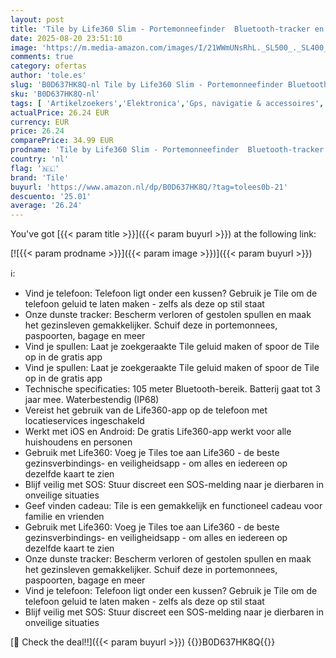 ```yaml
---
layout: post
title: 'Tile by Life360 Slim - Portemonneefinder  Bluetooth-tracker en itemfinder voor bagagelabels  paspoorten en meer. Zowel iOS- als Android-compatibel. Telefoonfinder. 1 stuk  zwart '
date: 2025-08-20 23:51:10
image: 'https://m.media-amazon.com/images/I/21WWmUNsRhL._SL500_._SL400_.jpg'
comments: true
category: ofertas
author: 'tole.es'
slug: 'B0D637HK8Q-nl Tile by Life360 Slim - Portemonneefinder Bluetooth-tracker...'
sku: 'B0D637HK8Q-nl'
tags: [ 'Artikelzoekers','Elektronica','Gps, navigatie & accessoires','tile','🇳🇱', ]
actualPrice: 26.24 EUR
currency: EUR
price: 26.24
comparePrice: 34.99 EUR
prodname: 'Tile by Life360 Slim - Portemonneefinder  Bluetooth-tracker en itemfinder voor bagagelabels  paspoorten en meer. Zowel iOS- als Android-compatibel. Telefoonfinder. 1 stuk  zwart '
country: 'nl'
flag: '🇳🇱'
brand: 'Tile'
buyurl: 'https://www.amazon.nl/dp/B0D637HK8Q/?tag=tolees0b-21'
descuento: '25.01'
average: '26.24'
---
```


You've got [{{< param title >}}]({{< param buyurl >}}) at the following link:

[![{{< param prodname >}}]({{< param image >}})]({{< param buyurl >}})

ℹ️:

- Vind je telefoon: Telefoon ligt onder een kussen? Gebruik je Tile om de telefoon geluid te laten maken - zelfs als deze op stil staat
- Onze dunste tracker: Bescherm verloren of gestolen spullen en maak het gezinsleven gemakkelijker. Schuif deze in portemonnees, paspoorten, bagage en meer
- Vind je spullen: Laat je zoekgeraakte Tile geluid maken of spoor de Tile op in de gratis app
- Vind je spullen: Laat je zoekgeraakte Tile geluid maken of spoor de Tile op in de gratis app
- Technische specificaties: 105 meter Bluetooth-bereik. Batterij gaat tot 3 jaar mee. Waterbestendig (IP68)
- Vereist het gebruik van de Life360-app op de telefoon met locatieservices ingeschakeld
- Werkt met iOS en Android: De gratis Life360-app werkt voor alle huishoudens en personen
- Gebruik met Life360: Voeg je Tiles toe aan Life360 - de beste gezinsverbindings- en veiligheidsapp - om alles en iedereen op dezelfde kaart te zien
- Blijf veilig met SOS: Stuur discreet een SOS-melding naar je dierbaren in onveilige situaties
- Geef vinden cadeau: Tile is een gemakkelijk en functioneel cadeau voor familie en vrienden
- Gebruik met Life360: Voeg je Tiles toe aan Life360 - de beste gezinsverbindings- en veiligheidsapp - om alles en iedereen op dezelfde kaart te zien
- Onze dunste tracker: Bescherm verloren of gestolen spullen en maak het gezinsleven gemakkelijker. Schuif deze in portemonnees, paspoorten, bagage en meer
- Vind je telefoon: Telefoon ligt onder een kussen? Gebruik je Tile om de telefoon geluid te laten maken - zelfs als deze op stil staat
- Blijf veilig met SOS: Stuur discreet een SOS-melding naar je dierbaren in onveilige situaties

[🛒 Check the deal!!]({{< param buyurl >}})
{{<world>}}B0D637HK8Q{{</world>}}
